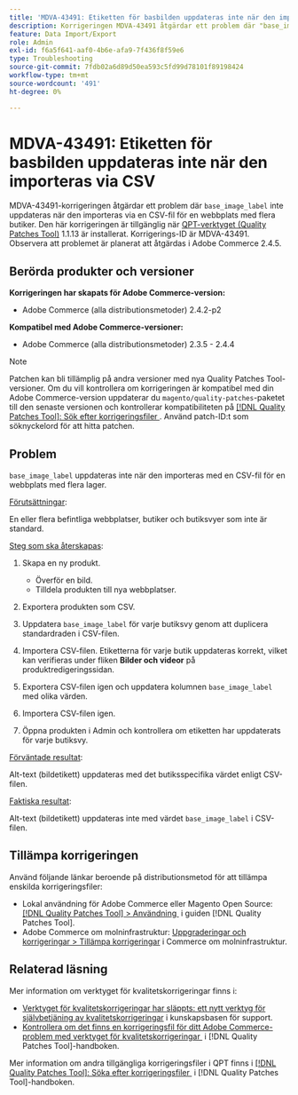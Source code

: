 ```yaml
---
title: 'MDVA-43491: Etiketten för basbilden uppdateras inte när den importeras via CSV'
description: Korrigeringen MDVA-43491 åtgärdar ett problem där "base_image_label" inte uppdateras när den importeras via en CSV-fil för en webbplats med flera lager. Den här korrigeringen är tillgänglig när [QPT-verktyget (Quality Patches Tool)](https://experienceleague.adobe.com/sv/docs/commerce-operations/tools/quality-patches-tool/quality-patches-tool-to-self-serve-quality-patches) 1.1.13 är installerat. Korrigerings-ID är MDVA-43491. Observera att problemet är planerat att åtgärdas i Adobe Commerce 2.4.5.
feature: Data Import/Export
role: Admin
exl-id: f6a5f641-aaf0-4b6e-afa9-7f436f8f59e6
type: Troubleshooting
source-git-commit: 7fdb02a6d89d50ea593c5fd99d78101f89198424
workflow-type: tm+mt
source-wordcount: '491'
ht-degree: 0%

---
```


# MDVA-43491: Etiketten för basbilden uppdateras inte när den importeras via CSV

MDVA-43491-korrigeringen åtgärdar ett problem där `base_image_label` inte uppdateras när den importeras via en CSV-fil för en webbplats med flera butiker. Den här korrigeringen är tillgänglig när [QPT-verktyget (Quality Patches Tool)](https://experienceleague.adobe.com/sv/docs/commerce-operations/tools/quality-patches-tool/quality-patches-tool-to-self-serve-quality-patches) 1.1.13 är installerat. Korrigerings-ID är MDVA-43491. Observera att problemet är planerat att åtgärdas i Adobe Commerce 2.4.5.

## Berörda produkter och versioner

**Korrigeringen har skapats för Adobe Commerce-version:**

* Adobe Commerce (alla distributionsmetoder) 2.4.2-p2

**Kompatibel med Adobe Commerce-versioner:**

* Adobe Commerce (alla distributionsmetoder) 2.3.5 - 2.4.4

>[!NOTE]
>
>Patchen kan bli tillämplig på andra versioner med nya Quality Patches Tool-versioner. Om du vill kontrollera om korrigeringen är kompatibel med din Adobe Commerce-version uppdaterar du `magento/quality-patches`-paketet till den senaste versionen och kontrollerar kompatibiliteten på [[!DNL Quality Patches Tool]: Sök efter korrigeringsfiler &#x200B;](https://experienceleague.adobe.com/sv/docs/commerce-operations/tools/quality-patches-tool/quality-patches-tool-to-self-serve-quality-patches). Använd patch-ID:t som söknyckelord för att hitta patchen.

## Problem

`base_image_label` uppdateras inte när den importeras med en CSV-fil för en webbplats med flera lager.

<u>Förutsättningar</u>:

En eller flera befintliga webbplatser, butiker och butiksvyer som inte är standard.

<u>Steg som ska återskapas</u>:

1. Skapa en ny produkt.

   * Överför en bild.
   * Tilldela produkten till nya webbplatser.

1. Exportera produkten som CSV.
1. Uppdatera `base_image_label` för varje butiksvy genom att duplicera standardraden i CSV-filen.
1. Importera CSV-filen. Etiketterna för varje butik uppdateras korrekt, vilket kan verifieras under fliken **Bilder och videor** på produktredigeringssidan.
1. Exportera CSV-filen igen och uppdatera kolumnen `base_image_label` med olika värden.
1. Importera CSV-filen igen.
1. Öppna produkten i Admin och kontrollera om etiketten har uppdaterats för varje butiksvy.

<u>Förväntade resultat</u>:

Alt-text (bildetikett) uppdateras med det butiksspecifika värdet enligt CSV-filen.

<u>Faktiska resultat</u>:

Alt-text (bildetikett) uppdateras inte med värdet `base_image_label` i CSV-filen.

## Tillämpa korrigeringen

Använd följande länkar beroende på distributionsmetod för att tillämpa enskilda korrigeringsfiler:

* Lokal användning för Adobe Commerce eller Magento Open Source: [[!DNL Quality Patches Tool] > Användning &#x200B;](/help/tools/quality-patches-tool/usage.md) i guiden [!DNL Quality Patches Tool].
* Adobe Commerce om molninfrastruktur: [Uppgraderingar och korrigeringar > Tillämpa korrigeringar](https://experienceleague.adobe.com/docs/commerce-cloud-service/user-guide/develop/upgrade/apply-patches.html?lang=sv-SE) i Commerce om molninfrastruktur.

## Relaterad läsning

Mer information om verktyget för kvalitetskorrigeringar finns i:

* [Verktyget för kvalitetskorrigeringar har släppts: ett nytt verktyg för självbetjäning av kvalitetskorrigeringar](https://experienceleague.adobe.com/sv/docs/commerce-operations/tools/quality-patches-tool/quality-patches-tool-to-self-serve-quality-patches) i kunskapsbasen för support.
* [Kontrollera om det finns en korrigeringsfil för ditt Adobe Commerce-problem med verktyget för kvalitetskorrigeringar &#x200B;](/help/tools/quality-patches-tool/patches-available-in-qpt/check-patch-for-magento-issue-with-magento-quality-patches.md) i [!DNL Quality Patches Tool]-handboken.

Mer information om andra tillgängliga korrigeringsfiler i QPT finns i [[!DNL Quality Patches Tool]: Söka efter korrigeringsfiler &#x200B;](https://experienceleague.adobe.com/tools/commerce-quality-patches/index.html?lang=sv-SE) i [!DNL Quality Patches Tool]-handboken.
